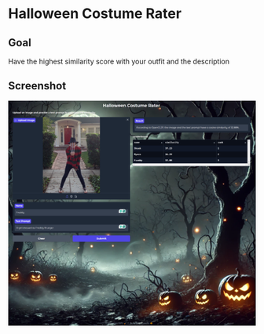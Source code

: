 # Halloween Costume Rater

## Goal

Have the highest similarity score with your outfit and the description

## Screenshot

![Screenshot](./assets/Screenshot.png)
